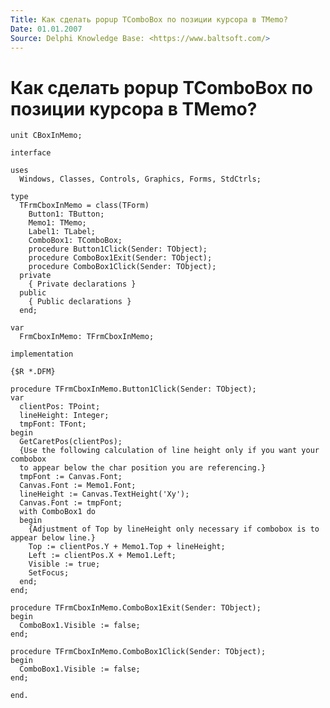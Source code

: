 ```yaml
---
Title: Как сделать popup TComboBox по позиции курсора в TMemo?
Date: 01.01.2007
Source: Delphi Knowledge Base: <https://www.baltsoft.com/>
---
```



Как сделать popup TComboBox по позиции курсора в TMemo?
=======================================================


    unit CBoxInMemo;
     
    interface
     
    uses
      Windows, Classes, Controls, Graphics, Forms, StdCtrls;
     
    type
      TFrmCboxInMemo = class(TForm)
        Button1: TButton;
        Memo1: TMemo;
        Label1: TLabel;
        ComboBox1: TComboBox;
        procedure Button1Click(Sender: TObject);
        procedure ComboBox1Exit(Sender: TObject);
        procedure ComboBox1Click(Sender: TObject);
      private
        { Private declarations }
      public
        { Public declarations }
      end;
     
    var
      FrmCboxInMemo: TFrmCboxInMemo;
     
    implementation
     
    {$R *.DFM}
     
    procedure TFrmCboxInMemo.Button1Click(Sender: TObject);
    var
      clientPos: TPoint;
      lineHeight: Integer;
      tmpFont: TFont;
    begin
      GetCaretPos(clientPos);
      {Use the following calculation of line height only if you want your combobox
      to appear below the char position you are referencing.}
      tmpFont := Canvas.Font;
      Canvas.Font := Memo1.Font;
      lineHeight := Canvas.TextHeight('Xy');
      Canvas.Font := tmpFont;
      with ComboBox1 do
      begin
        {Adjustment of Top by lineHeight only necessary if combobox is to appear below line.}
        Top := clientPos.Y + Memo1.Top + lineHeight;
        Left := clientPos.X + Memo1.Left;
        Visible := true;
        SetFocus;
      end;
    end;
     
    procedure TFrmCboxInMemo.ComboBox1Exit(Sender: TObject);
    begin
      ComboBox1.Visible := false;
    end;
     
    procedure TFrmCboxInMemo.ComboBox1Click(Sender: TObject);
    begin
      ComboBox1.Visible := false;
    end;
     
    end.


